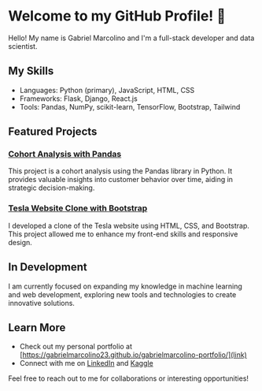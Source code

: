 # Welcome to my GitHub Profile! 👋

Hello! My name is Gabriel Marcolino and I'm a full-stack developer and data scientist.

## My Skills

- Languages: Python (primary), JavaScript, HTML, CSS
- Frameworks: Flask, Django, React.js
- Tools: Pandas, NumPy, scikit-learn, TensorFlow, Bootstrap, Tailwind

## Featured Projects

### [Cohort Analysis with Pandas](https://github.com/gabrielmarcolino23/Cohort_Analysis)
This project is a cohort analysis using the Pandas library in Python. It provides valuable insights into customer behavior over time, aiding in strategic decision-making.

### [Tesla Website Clone with Bootstrap](https://gabrielmarcolino23.github.io/tesla-roadster-clone/)
I developed a clone of the Tesla website using HTML, CSS, and Bootstrap. This project allowed me to enhance my front-end skills and responsive design.

## In Development

I am currently focused on expanding my knowledge in machine learning and web development, exploring new tools and technologies to create innovative solutions.

## Learn More

- Check out my personal portfolio at [https://gabrielmarcolino23.github.io/gabrielmarcolino-portfolio/](link)
- Connect with me on [LinkedIn](https://www.linkedin.com/in/gabrielmarcolinoramos/) and [Kaggle](https://www.kaggle.com/gabrielmarcolino23)

Feel free to reach out to me for collaborations or interesting opportunities!

